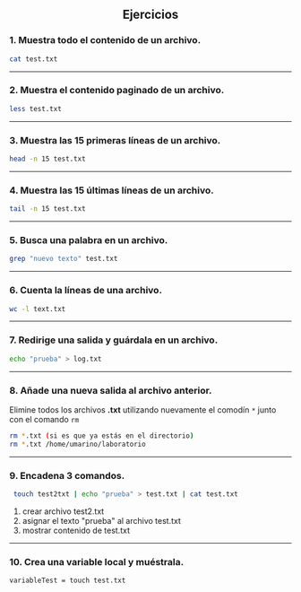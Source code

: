 
##  <center>Ejercicios</center>
### 1. Muestra todo el contenido de un archivo.

```bash
cat test.txt
```  

---

### 2. Muestra el contenido paginado de un archivo.

```bash
less test.txt
```  

---
### 3. Muestra las 15 primeras líneas de un archivo.

```bash
head -n 15 test.txt
```

---

### 4. Muestra las 15 últimas líneas de un archivo.

```bash
tail -n 15 test.txt
```


---

### 5. Busca una palabra en un archivo.

```bash
grep "nuevo texto" test.txt
```

---

### 6. Cuenta la líneas de una archivo.

```bash
wc -l text.txt
```

---

### 7. Redirige una salida y guárdala en un archivo. 

```bash
echo "prueba" > log.txt
```

---
### 8. Añade una nueva salida al archivo anterior. 

Elimine todos los archivos **.txt** utilizando nuevamente el comodín `*` junto con el comando `rm`

```bash
rm *.txt (si es que ya estás en el directorio)
rm *.txt /home/umarino/laboratorio
```

---

### 9. Encadena 3 comandos.

```bash
 touch test2txt | echo "prueba" > test.txt | cat test.txt
```

1) crear archivo test2.txt
2) asignar el texto "prueba" al archivo test.txt
3) mostrar contenido de test.txt
---

### 10. Crea una variable local y muéstrala.

```bash
variableTest = touch test.txt
```

